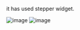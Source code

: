 it has used stepper widget.

![image](https://github.com/ShafiaNaseer/hadida_app/assets/114329539/13a66d4c-5275-4b39-a5af-2d629eb0c186)
![image](https://github.com/ShafiaNaseer/hadida_app/assets/114329539/04f213ae-3526-4dc1-b4ad-13426153f394)
